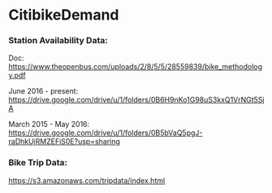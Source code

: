 # CitibikeDemand

### Station Availability Data:
Doc: https://www.theopenbus.com/uploads/2/8/5/5/28559839/bike_methodology.pdf

June 2016 - present: https://drive.google.com/drive/u/1/folders/0B6H9nKo1G98uS3kxQ1VrNGt5SjA

March 2015 - May 2016: https://drive.google.com/drive/u/1/folders/0B5bVaQ5pgJ-raDhkUjRMZEFiS0E?usp=sharing

### Bike Trip Data:
https://s3.amazonaws.com/tripdata/index.html
